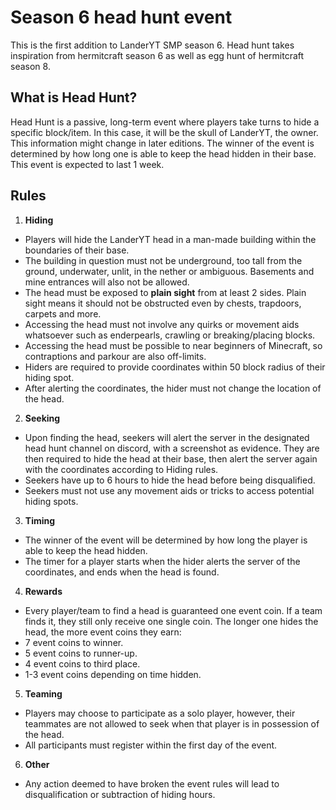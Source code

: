 # Season 6 head hunt event  

This is the first addition to LanderYT SMP season 6. Head hunt takes inspiration from hermitcraft season 6 as well as egg hunt of hermitcraft season 8. 

## What is Head Hunt?
Head Hunt is a passive, long-term event where players take turns to hide a specific block/item. In this case, it will be the skull of LanderYT, the owner. This information might change in later editions. The winner of the event is determined by how long one is able to keep the head hidden in their base. This event is expected to last 1 week.  

## Rules
1. **Hiding**
* Players will hide the LanderYT head in a man-made building within the boundaries of their base.
* The building in question must not be underground, too tall from the ground, underwater, unlit, in the nether or ambiguous. Basements and mine entrances will also not be allowed. 
* The head must be exposed to **plain sight** from at least 2 sides. Plain sight means it should not be obstructed even by chests, trapdoors, carpets and more.
* Accessing the head must not involve any quirks or movement aids whatsoever such as enderpearls, crawling or breaking/placing blocks.
* Accessing the head must be possible to near beginners of Minecraft, so contraptions and parkour are also off-limits.
* Hiders are required to provide coordinates within 50 block radius of their hiding spot.
* After alerting the coordinates, the hider must not change the location of the head.  

2. **Seeking**
* Upon finding the head, seekers will alert the server in the designated head hunt channel on discord, with a screenshot as evidence. They are then required to hide the head at their base, then alert the server again with the coordinates according to Hiding rules.
* Seekers have up to 6 hours to hide the head before being disqualified. 
* Seekers must not use any movement aids or tricks to access potential hiding spots.  

3. **Timing**
* The winner of the event will be determined by how long the player is able to keep the head hidden.
* The timer for a player starts when the hider alerts the server of the coordinates, and ends when the head is found.

4. **Rewards**
* Every player/team to find a head is guaranteed one event coin. If a team finds it, they still only receive one single coin.
 The longer one hides the head, the more event coins they earn: 
* 7 event coins to winner.
* 5 event coins to runner-up.
* 4 event coins to third place.
* 1-3 event coins depending on time hidden.

5. **Teaming**
* Players may choose to participate as a solo player, however, their teammates are not allowed to seek when that player is in possession of the head.
* All participants must register within the first day of the event.  

6. **Other**
* Any action deemed to have broken the event rules will lead to disqualification or subtraction of hiding hours.
